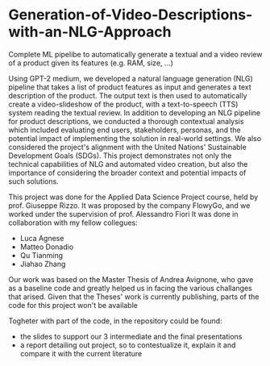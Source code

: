 # Generation-of-Video-Descriptions-with-an-NLG-Approach
Complete ML pipelibe to automatically generate a textual and a video review of a product given its features (e.g. RAM, size, ...)


Using GPT-2 medium, we developed a natural language generation (NLG) pipeline that takes a list of product features as input and generates a text description of the product. The output text is then used to automatically create a video-slideshow of the product, with a text-to-speech (TTS) system reading the textual review. 
In addition to developing an NLG pipeline for product descriptions, we conducted a thorough contextual analysis which included evaluating end users, stakeholders, personas, and the potential impact of implementing the solution in real-world settings. We also considered the project's alignment with the United Nations' Sustainable Development Goals (SDGs). This project demonstrates not only the technical capabilities of NLG and automated video creation, but also the importance of considering the broader context and potential impacts of such solutions.

This project was done for the Applied Data Science Project course, held by prof. Giuseppe Rizzo.
It was proposed by the company FlowyGo, and we worked under the supervision of prof. Alessandro Fiori
It was done in collaboration with my fellow collegues:
- Luca Agnese
- Matteo Donadio
- Qu Tianming
- Jiahao Zhang

Our work was based on the Master Thesis of Andrea Avignone, who gave as a baseline code and greatly helped us in facing the various challanges that arised. Given that the Theses' work is currently publishing, parts of the code for this project won't be available

Togheter with part of the code, in the repository could be found:
- the slides to support our 3 intermediate and the final presentations
- a report detailing out project, so to contestualize it, explain it and compare it with the current literature
